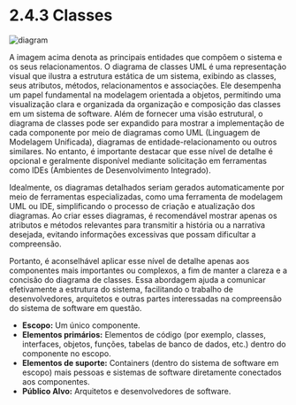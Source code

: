 # 2.4.3 Classes

![diagram](https://www.plantuml.com/plantuml/svg/0/hLTBJnin4BxpAonEVOX8lQuG9GffLObMg9HU48U9FG4NhntisJI8yj_hNVRbNMysQSaXiMV6u_4tus-SKqTWAKiLumgSGtV0_ASOiod9jHGWa5rV_u8r90ixoLOu0UucgH6e9hN5pGrxAbRcdoCf4dPkz6qZGRan2PlxxxdEqaOkq74hENZb9LdPNiBlli96ff0mgQaGFn-qWfkX9RdqIuKfjoxLJTH7HoViyDrXO9emtipSQ_YxHMe9t9kt0qw7C6pPZA58aZ8LWMeBYWB88tW6X8tipbXm3Qm3Q9VY7uP0TQLDo0bRF19Ut_GJz1qVCkdog48ysvWKY7uuRDicpDQJQ2sEEcjC4mRL-3K2yvbkva6U_p4wxx2UXdMJMRUbOdBjMAreas9G3hibfzYuAlHeMap04LSk0oktUgbC4fQzZDp_1T9AWuybm6sk1Lhamz1L1cFeSLprxvBDe2zSWBGsHbz5LllogqzzcQT4p7r4YIwAS7tGdK3UruL7k9o4yBRIC0HmOp86SOoP7AReo6A7Rnv8j2cseoLpZpgIhJgIgVMZjPaw9pK822ZhPLi2obmJUfk3BWjTtRN6KzC2gRhplUJqhlgOXnShtxpotrswLjV7pcrmht3otfSF1vlUVZ5jQwNxOzrKSTJHK0MN-h1yd_8IaVoPERGIr4-qJXfzzUKiOIgewZWHpqowKaWncbWj-yALtyG8qwrpLBWqEi8fc89KVR53VHTXB6w4l3N-20NEqLV3kbGM_TqOXQ23w9RvTXV5R_2UUvztj8py0qEIpBavOJEZ57BoQ1r_PBWXrCAnpnOqeQXC7qy23nS-JR-D5VdoJcJlYwIYrP1YJ2tTb7EJQVfcz7opaXOBBzqp17RdXjyFcisy1zJaS-v6NSurB5HV6r16pRf17LSrMHLnRPKmB8VRxsZNmH1V3BNROFrkdN_la_ZKLRF8OsUduqJv9dAc_7lyND67XBzolgw18ylhx0p9NoqNE6xBZ_zC9jKc1wS-L_wVr5y0)

A imagem acima denota as principais entidades que compõem o sistema e os seus relacionamentos. O diagrama de classes UML é uma representação visual que ilustra a estrutura estática de um sistema, exibindo as classes, seus atributos, métodos, relacionamentos e associações. Ele desempenha um papel fundamental na modelagem orientada a objetos, permitindo uma visualização clara e organizada da organização e composição das classes em um sistema de software. Além de fornecer uma visão estrutural, o diagrama de classes pode ser expandido para mostrar a implementação de cada componente por meio de diagramas como UML (Linguagem de Modelagem Unificada), diagramas de entidade-relacionamento ou outros similares. No entanto, é importante destacar que esse nível de detalhe é opcional e geralmente disponível mediante solicitação em ferramentas como IDEs (Ambientes de Desenvolvimento Integrado).

Idealmente, os diagramas detalhados seriam gerados automaticamente por meio de ferramentas especializadas, como uma ferramenta de modelagem UML ou IDE, simplificando o processo de criação e atualização dos diagramas. Ao criar esses diagramas, é recomendável mostrar apenas os atributos e métodos relevantes para transmitir a história ou a narrativa desejada, evitando informações excessivas que possam dificultar a compreensão.

Portanto, é aconselhável aplicar esse nível de detalhe apenas aos componentes mais importantes ou complexos, a fim de manter a clareza e a concisão do diagrama de classes. Essa abordagem ajuda a comunicar efetivamente a estrutura do sistema, facilitando o trabalho de desenvolvedores, arquitetos e outras partes interessadas na compreensão do sistema de software em questão.

* **Escopo:** Um único componente.
* **Elementos primários:** Elementos de código (por exemplo, classes, interfaces, objetos, funções, tabelas de banco de dados, etc.) dentro do componente no escopo.
*  **Elementos de suporte:** Containers (dentro do sistema de software em escopo) mais pessoas e sistemas de software diretamente conectados aos componentes.
*  **Público Alvo:** Arquitetos e desenvolvedores de software.